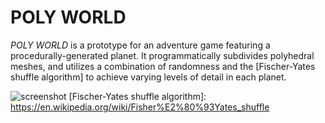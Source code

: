 POLY WORLD
==========

*POLY WORLD* is a prototype for an adventure game featuring a procedurally-generated planet. It programmatically subdivides polyhedral meshes, and utilizes a combination of randomness and the [Fischer-Yates shuffle algorithm] to achieve varying levels of detail in each planet.

![screenshot](https://github.com/jesseyeh/SurviosAdventure/blob/master/Assets/Screenshots/detail.png)
[Fischer-Yates shuffle algorithm]: https://en.wikipedia.org/wiki/Fisher%E2%80%93Yates_shuffle
